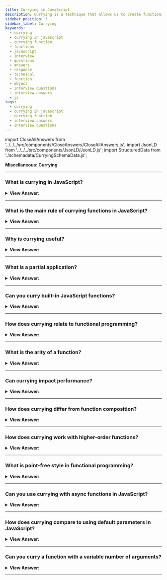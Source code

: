 ```yaml
---
title: Currying in JavaScript
description: Currying is a technique that allows us to create functions that take multiple arguments. JavaScript Interview Questions & Answers
sidebar_position: 3
sidebar_label: Currying
keywords:
  - currying
  - currying in javascript
  - currying function
  - functions
  - javascript
  - interview
  - questions
  - answers
  - response
  - technical
  - function
  - object
  - interview questions
  - interview answers
  - js
tags:
  - currying
  - currying in javascript
  - currying function
  - interview answers
  - interview questions
---
```


import CloseAllAnswers from '../../../src/components/CloseAnswers/CloseAllAnswers.js';
import JsonLD from '../../../src/components/JsonLD/JsonLD.js';
import StructuredData from './schemadata/CurryingSchemaData.js';

<JsonLD data={StructuredData} />

<head>
  <title>Currying | JavaScript Frontend Phone Interview Questions</title>
</head>

**Miscellaneous: Currying**

<CloseAllAnswers />

---

### What is currying in JavaScript?

<details>
  <summary><strong>View Answer:</strong></summary>
  <div>
  <div><strong>Interview Response:</strong> Currying is a technique in which a function is transformed into a sequence of functions, each accepting a single argument and ultimately returning the final result. It is used not only in JavaScript but in other languages as well. Currying is a transformation of functions that translates a function from callable as f(a, b, c) into callable as f(a)(b)(c). Currying does not call a function; it just transforms it. Currying allows us to extract partials quickly.
</div><br />
  <div><strong className="codeExample">Code Example:</strong><br /><br />

  <div></div>

```js
function curry(f) {
  // curry(f) does the currying transform
  return function (a) {
    return function (b) {
      return f(a, b);
    };
  };
}

// usage
function sum(a, b) {
  return a + b;
}

let curriedSum = curry(sum);

alert(curriedSum(1)(2)); // 3
```

  </div>
  </div>
</details>

---

### What is the main rule of currying functions in JavaScript?

<details>
  <summary><strong>View Answer:</strong></summary>
  <div>
  <div><strong>Interview Response:</strong> The main rule of currying functions in JavaScript is to transform a function that takes multiple arguments into a sequence of functions that each take one argument. A function with rest parameters, such as f(...args), cannot be curried in this manner.
</div><br />
  <div><strong className="codeExample">Code Example:</strong> This is an example of Advanced Currying.<br /><br />

  <div></div>

```js
function curry(func) {
  return function curried(...args) {
    if (args.length >= func.length) {
      return func.apply(this, args);
    } else {
      return function (...args2) {
        return curried.apply(this, args.concat(args2));
      };
    }
  };
}

function sum(a, b, c) {
  return a + b + c;
}

let curriedSum = curry(sum);

alert(curriedSum(1, 2, 3)); // 6, still callable normally
alert(curriedSum(1)(2, 3)); // 6, currying of 1st arg
alert(curriedSum(1)(2)(3)); // 6, full currying
```

  </div>
  </div>
</details>

---

### Why is currying useful?

<details>
  <summary><strong>View Answer:</strong></summary>
  <div>
  <div><strong>Interview Response:</strong> Currying is useful for creating specialized functions, improving code reusability, and enabling partial application of arguments for more modular and maintainable code.<br />
  </div>
  </div>
</details>

---

### What is a partial application?

<details>
  <summary><strong>View Answer:</strong></summary>
  <div>
  <div><strong>Interview Response:</strong> Partial application is a process of fixing a number of arguments to a function, generating a new function that accepts the remaining arguments.<br />
  </div><br />
  </div>
</details>

---

### Can you curry built-in JavaScript functions?

<details>
  <summary><strong>View Answer:</strong></summary>
  <div>
  <div><strong>Interview Response:</strong> Yes, built-in JavaScript functions can be curried, but some may require adapting to accept single arguments using custom currying functions.<br />
  </div><br />
  </div>
</details>

---

### How does currying relate to functional programming?

<details>
  <summary><strong>View Answer:</strong></summary>
  <div>
  <div><strong>Interview Response:</strong> Currying is a key concept in functional programming, as it promotes code reusability, modularity, and the creation of specialized functions by applying arguments incrementally.<br />
  </div><br />
  </div>
</details>

---

### What is the arity of a function?

<details>
  <summary><strong>View Answer:</strong></summary>
  <div>
  <div><strong>Interview Response:</strong> Arity refers to the number of arguments a function accepts. In currying, functions are broken down into a series of functions with an arity of one.<br />
  </div><br />
  </div>
</details>

---

### Can currying impact performance?

<details>
  <summary><strong>View Answer:</strong></summary>
  <div>
  <div><strong>Interview Response:</strong> Currying can have some performance overhead due to the creation of multiple functions and closures, but the benefits of improved code modularity and reusability often outweigh these costs.<br />
  </div><br />
  </div>
</details>

---

### How does currying differ from function composition?

<details>
  <summary><strong>View Answer:</strong></summary>
  <div>
  <div><strong>Interview Response:</strong> Currying transforms a function into a series of single-argument functions, while function composition combines two or more functions to create a new function, using the output of one as the input for another.<br />
  </div><br />
  </div>
</details>

---

### How does currying work with higher-order functions?

<details>
  <summary><strong>View Answer:</strong></summary>
  <div>
  <div><strong>Interview Response:</strong> Currying is often used with higher-order functions, as it enables the creation of specialized functions by partially applying arguments, resulting in more modular and reusable code.<br />
  </div><br />
  </div>
</details>

---

### What is point-free style in functional programming?

<details>
  <summary><strong>View Answer:</strong></summary>
  <div>
  <div><strong>Interview Response:</strong> Point-free style is a coding approach that emphasizes creating functions without explicitly mentioning their arguments, often using currying and function composition for more concise and readable code.<br />
  </div><br />
  </div>
</details>

---

### Can you use currying with async functions in JavaScript?

<details>
  <summary><strong>View Answer:</strong></summary>
  <div>
  <div><strong>Interview Response:</strong> Yes, currying can be used with async functions. However, handling promises and async/await may require adapting the currying function to properly handle asynchronous behavior.<br />
  </div><br />
  </div>
</details>

---

### How does currying compare to using default parameters in JavaScript?

<details>
  <summary><strong>View Answer:</strong></summary>
  <div>
  <div><strong>Interview Response:</strong> While both currying and default parameters enable partial application of arguments, currying transforms a function into a series of single-argument functions, whereas default parameters allow for optional arguments in a single function.<br />
  </div><br />
  </div>
</details>

---

### Can you curry a function with a variable number of arguments?

<details>
  <summary><strong>View Answer:</strong></summary>
  <div>
  <div><strong>Interview Response:</strong> Yes, but it requires additional logic to handle variable arguments, such as using a currying function that keeps track of the expected number of arguments before invoking the original function.<br />
  </div><br />
  </div>
</details>

---
